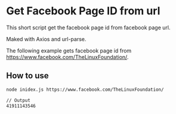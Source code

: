 # Get Facebook Page ID from url
This short script get the facebook page id from facebook page url.

Maked with Axios and url-parse.

The following example gets facebook page id from https://www.facebook.com/TheLinuxFoundation/.

## How to use
```bash
node inidex.js https://www.facebook.com/TheLinuxFoundation/

// Output
41911143546
```